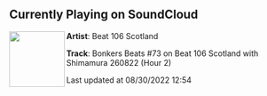 ## Currently Playing on SoundCloud

[<img align="left" width="100" src="https://i1.sndcdn.com/artworks-iwd4yBlJUtLgy9Bv-1jAmIg-t500x500.jpg">](https://soundcloud.com/beat106scotland/bonkers-beats-73-on-beat-106)

**Artist**: Beat 106 Scotland 

**Track**: Bonkers Beats #73 on Beat 106 Scotland with Shimamura 260822 (Hour 2)

Last updated at 08/30/2022 12:54
